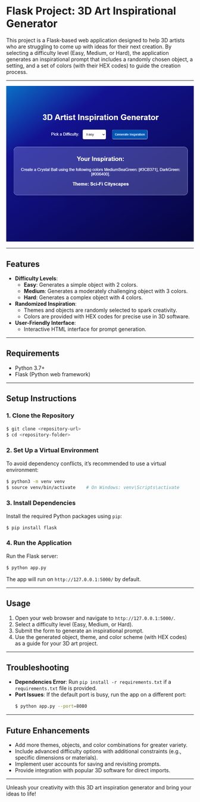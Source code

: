 # Flask Project: 3D Art Inspirational Generator

This project is a Flask-based web application designed to help 3D artists who are struggling to come up with ideas for their next creation. By selecting a difficulty level (Easy, Medium, or Hard), the application generates an inspirational prompt that includes a randomly chosen object, a setting, and a set of colors (with their HEX codes) to guide the creation process.

---

![alt text](<./image/Screenshot 2025-01-17 154037.png>)

---

## **Features**
- **Difficulty Levels**:
  - **Easy**: Generates a simple object with 2 colors.
  - **Medium**: Generates a moderately challenging object with 3 colors.
  - **Hard**: Generates a complex object with 4 colors.
- **Randomized Inspiration**:
  - Themes and objects are randomly selected to spark creativity.
  - Colors are provided with HEX codes for precise use in 3D software.
- **User-Friendly Interface**:
  - Interactive HTML interface for prompt generation.

---

## **Requirements**
- Python 3.7+
- Flask (Python web framework)

---

## **Setup Instructions**

### 1. Clone the Repository
```bash
$ git clone <repository-url>
$ cd <repository-folder>
```

### 2. Set Up a Virtual Environment
To avoid dependency conflicts, it’s recommended to use a virtual environment:
```bash
$ python3 -m venv venv
$ source venv/bin/activate    # On Windows: venv\Scripts\activate
```

### 3. Install Dependencies
Install the required Python packages using `pip`:
```bash
$ pip install flask
```

### 4. Run the Application
Run the Flask server:
```bash
$ python app.py
```
The app will run on `http://127.0.0.1:5000/` by default.

---

## **Usage**
1. Open your web browser and navigate to `http://127.0.0.1:5000/`.
2. Select a difficulty level (Easy, Medium, or Hard).
3. Submit the form to generate an inspirational prompt.
4. Use the generated object, theme, and color scheme (with HEX codes) as a guide for your 3D art project.

---

## **Troubleshooting**
- **Dependencies Error**: Run `pip install -r requirements.txt` if a `requirements.txt` file is provided.
- **Port Issues**: If the default port is busy, run the app on a different port:
  ```bash
  $ python app.py --port=8080
  ```

---

## **Future Enhancements**
- Add more themes, objects, and color combinations for greater variety.
- Include advanced difficulty options with additional constraints (e.g., specific dimensions or materials).
- Implement user accounts for saving and revisiting prompts.
- Provide integration with popular 3D software for direct imports.

---

Unleash your creativity with this 3D art inspiration generator and bring your ideas to life!

